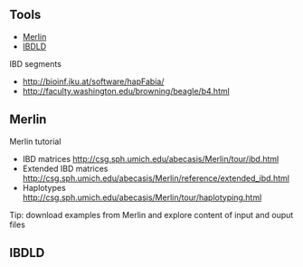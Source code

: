 ## Tools

* [Merlin](#merlin)
* [IBDLD](#ibdld)

IBD segments

* http://bioinf.jku.at/software/hapFabia/
* http://faculty.washington.edu/browning/beagle/b4.html

## Merlin

Merlin tutorial

* IBD matrices http://csg.sph.umich.edu/abecasis/Merlin/tour/ibd.html
* Extended IBD matrices http://csg.sph.umich.edu/abecasis/Merlin/reference/extended_ibd.html
* Haplotypes http://csg.sph.umich.edu/abecasis/Merlin/tour/haplotyping.html

Tip: download examples from Merlin and explore content of input and ouput files

## IBDLD
